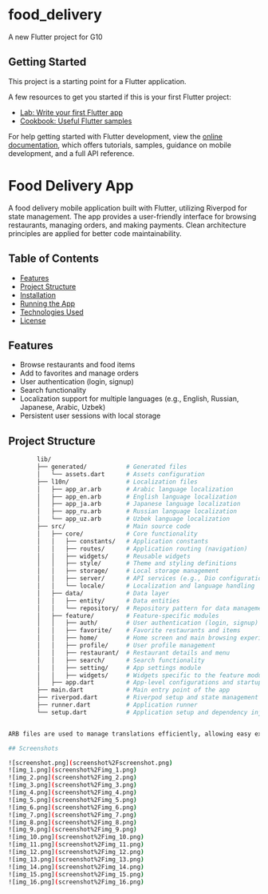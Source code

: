 # food_delivery

A new Flutter project for G10

## Getting Started

This project is a starting point for a Flutter application.

A few resources to get you started if this is your first Flutter project:

- [Lab: Write your first Flutter app](https://docs.flutter.dev/get-started/codelab)
- [Cookbook: Useful Flutter samples](https://docs.flutter.dev/cookbook)

For help getting started with Flutter development, view the
[online documentation](https://docs.flutter.dev/), which offers tutorials,
samples, guidance on mobile development, and a full API reference.


# Food Delivery App

A food delivery mobile application built with Flutter, utilizing Riverpod for state management. The app provides a user-friendly interface for browsing restaurants, managing orders, and making payments. Clean architecture principles are applied for better code maintainability.

## Table of Contents

- [Features](#features)
- [Project Structure](#project-structure)
- [Installation](#installation)
- [Running the App](#running-the-app)
- [Technologies Used](#technologies-used)
- [License](#license)

## Features

- Browse restaurants and food items
- Add to favorites and manage orders
- User authentication (login, signup)
- Search functionality
- Localization support for multiple languages (e.g., English, Russian, Japanese, Arabic, Uzbek)
- Persistent user sessions with local storage

## Project Structure

```bash
        lib/
        ├── generated/           # Generated files
        │   └── assets.dart      # Assets configuration
        ├── l10n/                # Localization files
        │   ├── app_ar.arb       # Arabic language localization
        │   ├── app_en.arb       # English language localization
        │   ├── app_ja.arb       # Japanese language localization
        │   ├── app_ru.arb       # Russian language localization
        │   └── app_uz.arb       # Uzbek language localization
        ├── src/                 # Main source code
        │   ├── core/            # Core functionality
        │   │   ├── constants/   # Application constants
        │   │   ├── routes/      # Application routing (navigation)
        │   │   ├── widgets/     # Reusable widgets
        │   │   ├── style/       # Theme and styling definitions
        │   │   ├── storage/     # Local storage management
        │   │   ├── server/      # API services (e.g., Dio configuration)
        │   │   └── locale/      # Localization and language handling
        │   ├── data/            # Data layer
        │   │   ├── entity/      # Data entities
        │   │   └── repository/  # Repository pattern for data management
        │   ├── feature/         # Feature-specific modules
        │   │   ├── auth/        # User authentication (login, signup)
        │   │   ├── favorite/    # Favorite restaurants and items
        │   │   ├── home/        # Home screen and main browsing experience
        │   │   ├── profile/     # User profile management
        │   │   ├── restaurant/  # Restaurant details and menu
        │   │   ├── search/      # Search functionality
        │   │   ├── setting/     # App settings module
        │   │   ├── widgets/     # Widgets specific to the feature modules
        │   ├── app.dart         # App-level configurations and startup
        ├── main.dart            # Main entry point of the app
        ├── riverpod.dart        # Riverpod setup and state management
        ├── runner.dart          # Application runner
        └── setup.dart           # Application setup and dependency injection


ARB files are used to manage translations efficiently, allowing easy expansion to additional languages in the future.

## Screenshots

![screenshot.png](screenshot%2Fscreenshot.png)
![img_1.png](screenshot%2Fimg_1.png)
![img_2.png](screenshot%2Fimg_2.png)
![img_3.png](screenshot%2Fimg_3.png)
![img_4.png](screenshot%2Fimg_4.png)
![img_5.png](screenshot%2Fimg_5.png)
![img_6.png](screenshot%2Fimg_6.png)
![img_7.png](screenshot%2Fimg_7.png)
![img_8.png](screenshot%2Fimg_8.png)
![img_9.png](screenshot%2Fimg_9.png)
![img_10.png](screenshot%2Fimg_10.png)
![img_11.png](screenshot%2Fimg_11.png)
![img_12.png](screenshot%2Fimg_12.png)
![img_13.png](screenshot%2Fimg_13.png)
![img_14.png](screenshot%2Fimg_14.png)
![img_15.png](screenshot%2Fimg_15.png)
![img_16.png](screenshot%2Fimg_16.png)

